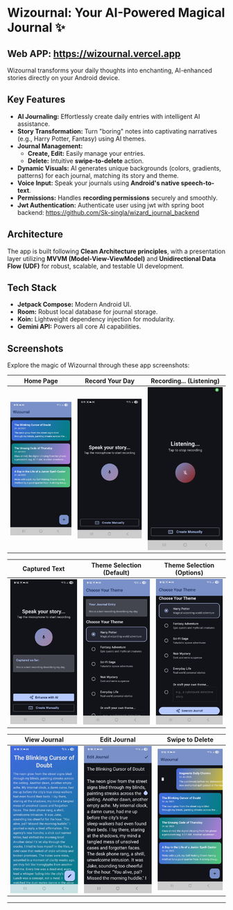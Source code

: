 # Wizournal: Your AI-Powered Magical Journal ✨

## Web APP: https://wizournal.vercel.app

Wizournal transforms your daily thoughts into enchanting, AI-enhanced stories directly on your Android device.

## Key Features

* **AI Journaling:** Effortlessly create daily entries with intelligent AI assistance.
* **Story Transformation:** Turn "boring" notes into captivating narratives (e.g., Harry Potter, Fantasy) using AI themes.
* **Journal Management:**
  * **Create, Edit:** Easily manage your entries.
  * **Delete:** Intuitive **swipe-to-delete** action.
* **Dynamic Visuals:** AI generates unique backgrounds (colors, gradients, patterns) for each journal, matching its story and theme.
* **Voice Input:** Speak your journals using **Android's native speech-to-text**.
* **Permissions:** Handles **recording permissions** securely and smoothly.
* **Jwt Authentication:** Authenticate user using jwt with spring boot backend: https://github.com/Sk-singla/wizard_journal_backend

## Architecture

The app is built following **Clean Architecture principles**, with a presentation layer utilizing **MVVM (Model-View-ViewModel)** and **Unidirectional Data Flow (UDF)** for robust, scalable, and testable UI development.

## Tech Stack

* **Jetpack Compose:** Modern Android UI.
* **Room:** Robust local database for journal storage.
* **Koin:** Lightweight dependency injection for modularity.
* **Gemini API:** Powers all core AI capabilities.

## Screenshots

Explore the magic of Wizournal through these app screenshots:

| Home Page | Record Your Day | Recording... (Listening) |
| :--------: | :-------------: | :-----------------------: |
| ![Home Page](screenshots/home_page.jpg) | ![Record Your Day](screenshots/record_your_day.jpg) | ![Recording Day Listening State](screenshots/record_day_listening_state.jpg) |

| Captured Text | Theme Selection (Default) | Theme Selection (Options) |
| :------------: | :-----------------------: | :--------------------------: |
| ![Record Day Captured Text](screenshots/record_day_captured_text.jpg) | ![Theme Selection](screenshots/theme_selection.jpg) | ![Theme Selection 2](screenshots/theme_selection_2.jpg) |

| View Journal | Edit Journal | Swipe to Delete |
| :----------: | :----------: | :-------------: |
| ![View Journal](screenshots/view_journal.jpg) | ![Edit Journal](screenshots/edit_journal.jpg) | ![Swipe to Delete](screenshots/swipe_to_delete.jpg) |

---
